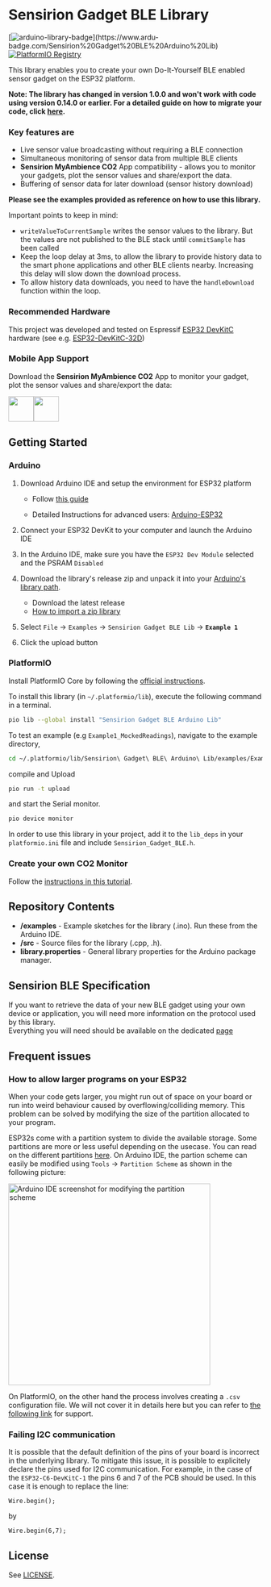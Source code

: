 # Sensirion Gadget BLE Library

[![arduino-library-badge](https://www.ardu-badge.com/badge/Sensirion%20Gadget%20BLE%20Arduino%20Lib.svg?)](https://www.ardu-badge.com/Sensirion%20Gadget%20BLE%20Arduino%20Lib) [![PlatformIO Registry](https://badges.registry.platformio.org/packages/sensirion/library/Sensirion%20Gadget%20BLE%20Arduino%20Lib.svg)](https://registry.platformio.org/libraries/sensirion/Sensirion%20Gadget%20BLE%20Arduino%20Lib)

This library enables you to create your own Do-It-Yourself BLE enabled sensor gadget on the ESP32 platform.

**Note: The library has changed in version 1.0.0 and won't work with code using version 0.14.0 or earlier. For a detailed guide on how to migrate your code, click [here](MIGRATION.md).**

### Key features are

- Live sensor value broadcasting without requiring a BLE connection
- Simultaneous monitoring of sensor data from multiple BLE clients
- **Sensirion MyAmbience CO2** App compatibility - allows you to monitor your gadgets, plot the sensor values and share/export the data.
- Buffering of sensor data for later download (sensor history download)

**Please see the examples provided as reference on how to use this library.**

Important points to keep in mind:

- `writeValueToCurrentSample` writes the sensor values to the library. But the values are not published to the BLE stack until `commitSample` has been called
- Keep the loop delay at 3ms, to allow the library to provide history data to the smart phone applications and other BLE clients nearby. Increasing this delay will slow down the download process.
- To allow history data downloads, you need to have the `handleDownload` function within the loop.

### Recommended Hardware

This project was developed and tested on Espressif [ESP32 DevKitC](https://www.espressif.com/en/products/devkits/esp32-devkitc) hardware (see e.g. [ESP32-DevKitC-32D](https://www.digikey.com/en/products/detail/espressif-systems/ESP32-DEVKITC-32D/9356990))

### Mobile App Support

Download the **Sensirion MyAmbience CO2** App to monitor your gadget, plot the sensor values and share/export the data:

[<img src="documents/images/google-play-badge.png" height="50">](https://play.google.com/store/apps/details?id=com.sensirion.myam)[<img src="documents/images/download_on_appstore.png" height="50">](https://apps.apple.com/ch/app/id1529131572)

## Getting Started

### Arduino

1. Download Arduino IDE and setup the environment for ESP32 platform

   - Follow [this guide](https://docs.espressif.com/projects/arduino-esp32/en/latest/installing.html)

   - Detailed Instructions for advanced users: [Arduino-ESP32](https://github.com/espressif/arduino-esp32)

2. Connect your ESP32 DevKit to your computer and launch the Arduino IDE
3. In the Arduino IDE, make sure you have the `ESP32 Dev Module` selected and the PSRAM `Disabled`
4. Download the library's release zip and unpack it into your [Arduino's library path](https://www.arduino.cc/en/Guide/Libraries#importing-a-zip-library).
   - Download the latest release
   - [How to import a zip library](https://www.arduino.cc/en/Guide/Libraries#importing-a-zip-library)
5. Select `File` → `Examples` → `Sensirion Gadget BLE Lib` → **`Example 1`**
6. Click the upload button

### PlatformIO

Install PlatformIO Core by following the [official instructions](https://docs.platformio.org/en/latest/core/installation/methods/index.html).

To install this library (in `~/.platformio/lib`), execute the following command in a terminal.

```bash
pio lib --global install "Sensirion Gadget BLE Arduino Lib"
```

To test an example (e.g `Example1_MockedReadings`), navigate to the example directory,

```bash
cd ~/.platformio/lib/Sensirion\ Gadget\ BLE\ Arduino\ Lib/examples/Example1_MockedReadings
```

compile and Upload

```bash
pio run -t upload
```

and start the Serial monitor.

```bash
pio device monitor
```

In order to use this library in your project, add it to the `lib_deps` in your `platformio.ini` file and include `Sensirion_Gadget_BLE.h`.

### Create your own CO2 Monitor

Follow the [instructions in this tutorial](documents/03-SCD30_BLE_Gadget_with_Screen_Tutorial.md).

## Repository Contents

- **/examples** - Example sketches for the library (.ino). Run these from the Arduino IDE.
- **/src** - Source files for the library (.cpp, .h).
- **library.properties** - General library properties for the Arduino package manager.

## Sensirion BLE Specification

If you want to retrieve the data of your new BLE gadget using your own device or application, you will need more information on the protocol used by this library.  
Everything you will need should be available on the dedicated [page](https://sensirion.github.io/ble-services/)

## Frequent issues

### How to allow larger programs on your ESP32

When your code gets larger, you might run out of space on your board or run into weird behaviour caused by overflowing/colliding memory.
This problem can be solved by modifying the size of the partition allocated to your program.

ESP32s come with a partition system to divide the available storage. Some partitions are more or less useful depending on the usecase.
You can read on the different partitions [here](https://espressif-docs.readthedocs-hosted.com/projects/arduino-esp32/en/latest/tutorials/partition_table.html).
On Arduino IDE, the partion scheme can easily be modified using `Tools` → `Partition Scheme` as shown in the following picture:

[<img src="documents/images/arduinoIDE-ESP32-partitions.png" alt="Arduino IDE screenshot for modifying the partition scheme" width="400"/>](documents/images/arduinoIDE-ESP32-partitions.png)

On PlatformIO, on the other hand the process involves creating a `.csv` configuration file.
We will not cover it in details here but you can refer to [the following link](https://docs.platformio.org/en/latest/platforms/espressif32.html#partition-tables) for support.

### Failing I2C communication
It is possible that the default definition of the pins of your board is incorrect in the underlying library.
To mitigate this issue, it is possible to explicitely declare the pins used for I2C communication.
For example, in the case of the `ESP32-C6-DevKitC-1` the pins 6 and 7  of the PCB should be used. In this case it is enough to replace the line:
```
Wire.begin();
```
by
```
Wire.begin(6,7);
```

## License

See [LICENSE](LICENSE.txt).
